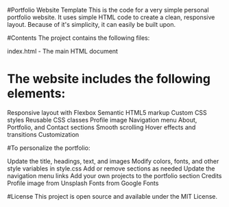 #Portfolio Website Template
This is the code for a very simple personal portfolio website. It uses simple HTML code to create a clean, responsive layout.
Because of it's simplicity, it can easily be built upon.

#Contents
The project contains the following files:

index.html - The main HTML document

# The website includes the following elements:

Responsive layout with Flexbox
Semantic HTML5 markup
Custom CSS styles
Reusable CSS classes
Profile image
Navigation menu
About, Portfolio, and Contact sections
Smooth scrolling
Hover effects and transitions
Customization

#To personalize the portfolio:

Update the title, headings, text, and images
Modify colors, fonts, and other style variables in style.css
Add or remove sections as needed
Update the navigation menu links
Add your own projects to the portfolio section
Credits
Profile image from Unsplash
Fonts from Google Fonts

#License
This project is open source and available under the MIT License.

